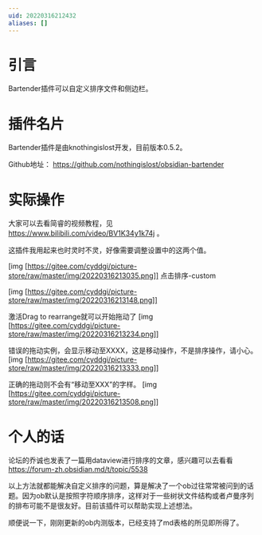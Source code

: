 ```yaml
---
uid: 20220316212432
aliases: []
---
```

# 引言
Bartender插件可以自定义排序文件和侧边栏。

# 插件名片
Bartender插件是由knothingislost开发，目前版本0.5.2。

Github地址： https://github.com/nothingislost/obsidian-bartender

# 实际操作
大家可以去看简睿的视频教程，见  https://www.bilibili.com/video/BV1K34y1k74j 。

这插件我用起来也时灵时不灵，好像需要调整设置中的这两个值。

[img [https://gitee.com/cyddgi/picture-store/raw/master/img/20220316213035.png]]
点击排序-custom

[img [https://gitee.com/cyddgi/picture-store/raw/master/img/20220316213148.png]]

激活Drag to rearrange就可以开始拖动了
[img [https://gitee.com/cyddgi/picture-store/raw/master/img/20220316213234.png]]


错误的拖动实例，会显示移动至XXXX，这是移动操作，不是排序操作，请小心。
[img [https://gitee.com/cyddgi/picture-store/raw/master/img/20220316213333.png]]

正确的拖动则不会有“移动至XXX”的字样。
[img [https://gitee.com/cyddgi/picture-store/raw/master/img/20220316213508.png]]


# 个人的话
论坛的乔诚也发表了一篇用dataview进行排序的文章，感兴趣可以去看看 https://forum-zh.obsidian.md/t/topic/5538 

以上方法就都能解决自定义排序的问题，算是解决了一个ob过往常常被问到的话题。因为ob默认是按照字符顺序排序，这样对于一些树状文件结构或者卢曼序列的排布可能不是很友好。目前该插件可以帮助实现上述想法。

顺便说一下，刚刚更新的ob内测版本，已经支持了md表格的所见即所得了。